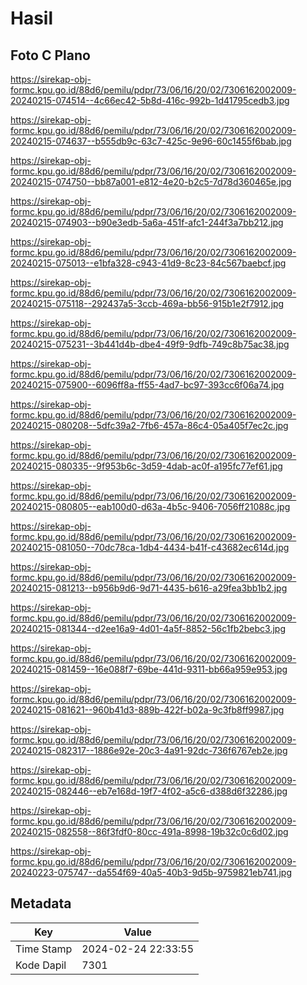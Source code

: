 # Hasil

## Foto C Plano

https://sirekap-obj-formc.kpu.go.id/88d6/pemilu/pdpr/73/06/16/20/02/7306162002009-20240215-074514--4c66ec42-5b8d-416c-992b-1d41795cedb3.jpg

https://sirekap-obj-formc.kpu.go.id/88d6/pemilu/pdpr/73/06/16/20/02/7306162002009-20240215-074637--b555db9c-63c7-425c-9e96-60c1455f6bab.jpg

https://sirekap-obj-formc.kpu.go.id/88d6/pemilu/pdpr/73/06/16/20/02/7306162002009-20240215-074750--bb87a001-e812-4e20-b2c5-7d78d360465e.jpg

https://sirekap-obj-formc.kpu.go.id/88d6/pemilu/pdpr/73/06/16/20/02/7306162002009-20240215-074903--b90e3edb-5a6a-451f-afc1-244f3a7bb212.jpg

https://sirekap-obj-formc.kpu.go.id/88d6/pemilu/pdpr/73/06/16/20/02/7306162002009-20240215-075013--e1bfa328-c943-41d9-8c23-84c567baebcf.jpg

https://sirekap-obj-formc.kpu.go.id/88d6/pemilu/pdpr/73/06/16/20/02/7306162002009-20240215-075118--292437a5-3ccb-469a-bb56-915b1e2f7912.jpg

https://sirekap-obj-formc.kpu.go.id/88d6/pemilu/pdpr/73/06/16/20/02/7306162002009-20240215-075231--3b441d4b-dbe4-49f9-9dfb-749c8b75ac38.jpg

https://sirekap-obj-formc.kpu.go.id/88d6/pemilu/pdpr/73/06/16/20/02/7306162002009-20240215-075900--6096ff8a-ff55-4ad7-bc97-393cc6f06a74.jpg

https://sirekap-obj-formc.kpu.go.id/88d6/pemilu/pdpr/73/06/16/20/02/7306162002009-20240215-080208--5dfc39a2-7fb6-457a-86c4-05a405f7ec2c.jpg

https://sirekap-obj-formc.kpu.go.id/88d6/pemilu/pdpr/73/06/16/20/02/7306162002009-20240215-080335--9f953b6c-3d59-4dab-ac0f-a195fc77ef61.jpg

https://sirekap-obj-formc.kpu.go.id/88d6/pemilu/pdpr/73/06/16/20/02/7306162002009-20240215-080805--eab100d0-d63a-4b5c-9406-7056ff21088c.jpg

https://sirekap-obj-formc.kpu.go.id/88d6/pemilu/pdpr/73/06/16/20/02/7306162002009-20240215-081050--70dc78ca-1db4-4434-b41f-c43682ec614d.jpg

https://sirekap-obj-formc.kpu.go.id/88d6/pemilu/pdpr/73/06/16/20/02/7306162002009-20240215-081213--b956b9d6-9d71-4435-b616-a29fea3bb1b2.jpg

https://sirekap-obj-formc.kpu.go.id/88d6/pemilu/pdpr/73/06/16/20/02/7306162002009-20240215-081344--d2ee16a9-4d01-4a5f-8852-56c1fb2bebc3.jpg

https://sirekap-obj-formc.kpu.go.id/88d6/pemilu/pdpr/73/06/16/20/02/7306162002009-20240215-081459--16e088f7-69be-441d-9311-bb66a959e953.jpg

https://sirekap-obj-formc.kpu.go.id/88d6/pemilu/pdpr/73/06/16/20/02/7306162002009-20240215-081621--960b41d3-889b-422f-b02a-9c3fb8ff9987.jpg

https://sirekap-obj-formc.kpu.go.id/88d6/pemilu/pdpr/73/06/16/20/02/7306162002009-20240215-082317--1886e92e-20c3-4a91-92dc-736f6767eb2e.jpg

https://sirekap-obj-formc.kpu.go.id/88d6/pemilu/pdpr/73/06/16/20/02/7306162002009-20240215-082446--eb7e168d-19f7-4f02-a5c6-d388d6f32286.jpg

https://sirekap-obj-formc.kpu.go.id/88d6/pemilu/pdpr/73/06/16/20/02/7306162002009-20240215-082558--86f3fdf0-80cc-491a-8998-19b32c0c6d02.jpg

https://sirekap-obj-formc.kpu.go.id/88d6/pemilu/pdpr/73/06/16/20/02/7306162002009-20240223-075747--da554f69-40a5-40b3-9d5b-9759821eb741.jpg


## Metadata

| Key        | Value               |
| ---------- | ------------------- |
| Time Stamp | 2024-02-24 22:33:55 |
| Kode Dapil | 7301                |



